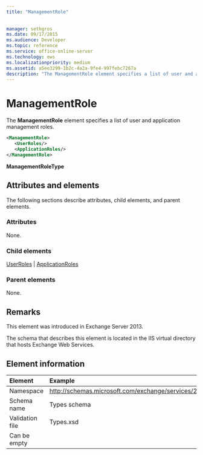```yaml
---
title: "ManagementRole"
 
 
manager: sethgros
ms.date: 09/17/2015
ms.audience: Developer
ms.topic: reference
ms.service: office-online-server
ms.technology: ews
ms.localizationpriority: medium
ms.assetid: a5ee3299-1b2c-4a2a-9fe4-997febc7267a
description: "The ManagementRole element specifies a list of user and application management roles."
---
```


# ManagementRole

The **ManagementRole** element specifies a list of user and application management roles. 
  
```XML
<ManagementRole>
   <UserRoles/>
   <ApplicationRoles/>
</ManagementRole>
```

 **ManagementRoleType**
## Attributes and elements

The following sections describe attributes, child elements, and parent elements.
  
### Attributes

None.
  
### Child elements

[UserRoles](userroles.md) | [ApplicationRoles](applicationroles.md)
  
### Parent elements

None.
  
## Remarks

This element was introduced in Exchange Server 2013.
  
The schema that describes this element is located in the IIS virtual directory that hosts Exchange Web Services.
  
## Element information

| Element | Example |
|:-----|:-----|
|Namespace  <br/> |http://schemas.microsoft.com/exchange/services/2006/types  <br/> |
|Schema name  <br/> |Types schema  <br/> |
|Validation file  <br/> |Types.xsd  <br/> |
|Can be empty  <br/> ||
   

